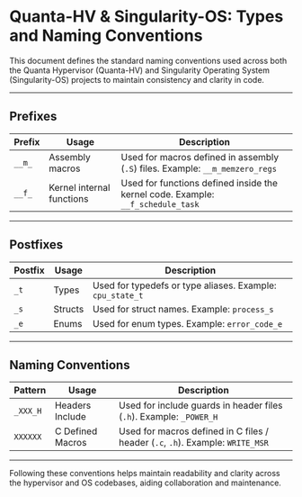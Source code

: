 # Quanta-HV & Singularity-OS: Types and Naming Conventions

This document defines the standard naming conventions used across both the Quanta Hypervisor (Quanta-HV) and Singularity Operating System (Singularity-OS) projects to maintain consistency and clarity in code.

---

## Prefixes

| Prefix   | Usage                         | Description                            |
| -------- | ----------------------------- | ------------------------------------ |
| `__m_`   | Assembly macros               | Used for macros defined in assembly (`.S`) files. Example: `__m_memzero_regs` |
| `__f_`   | Kernel internal functions     | Used for functions defined inside the kernel code. Example: `__f_schedule_task` |

---

## Postfixes

| Postfix  | Usage               | Description                     |
| -------- | ------------------- | -------------------------------|
| `_t`     | Types               | Used for typedefs or type aliases. Example: `cpu_state_t` |
| `_s`     | Structs             | Used for struct names. Example: `process_s` |
| `_e`     | Enums               | Used for enum types. Example: `error_code_e` |

---

## Naming Conventions

| Pattern | Usage | Description |
| ------- | ----- | ----------- |
| `_XXX_H` | Headers Include | Used for include guards in header files (`.h`). Example: `_POWER_H` |
| `XXXXXX` | C Defined Macros    | Used for macros defined in C files / header (`.c`, `.h`). Example: `WRITE_MSR` |

---

Following these conventions helps maintain readability and clarity across the hypervisor and OS codebases, aiding collaboration and maintenance.

